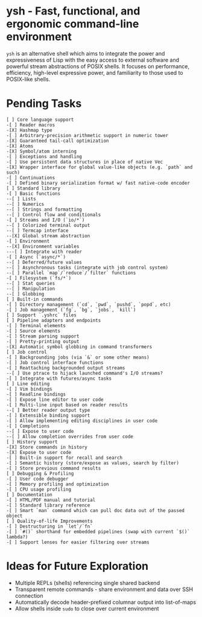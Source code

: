 # ysh - Fast, functional, and ergonomic command-line environment
`ysh` is an alternative shell which aims to integrate the power and
expressiveness of Lisp with the easy access to external software and powerful
stream abstractions of POSIX shells. It focuses on performance, efficiency,
high-level expressive power, and familiarity to those used to POSIX-like shells.

# Pending Tasks
    [ ] Core language support
    -[ ] Reader macros
    -[X] Hashmap type
    -[ ] Arbitrary-precision arithmetic support in numeric tower
    -[X] Guaranteed tail-call optimization
    -[X] Atoms
    -[X] Symbol/atom interning
    -[ ] Exceptions and handling
    -[ ] Use persistent data structures in place of native Vec
    -[X] Wrapper interface for global value-like objects (e.g. `path` and such)
    -[ ] Continuations
    -[ ] Defined binary serialization format w/ fast native-code encoder
    [ ] Standard library
    -[ ] Basic functions
    --[ ] Lists
    --[ ] Numerics
    --[ ] Strings and formatting
    --[ ] Control flow and conditionals
    -[ ] Streams and I/O (`io/*`)
    --[ ] Colorized terminal output
    --[ ] Termcap interface
    --[X] Global stream abstraction
    -[ ] Environment
    --[X] Environment variables
    ---[ ] Integrate with reader
    -[ ] Async (`async/*`)
    --[ ] Deferred/future values
    --[ ] Asynchronous tasks (integrate with job control system)
    --[ ] Parallel `map`/`reduce`/`filter` functions
    -[ ] Filesystem (`fs/*`)
    --[ ] Stat queries
    --[ ] Manipulation
    --[ ] Globbing
    [ ] Built-in commands
    -[ ] Directory management (`cd`, `pwd`, `pushd`, `popd`, etc)
    -[ ] Job management (`fg`, `bg`, `jobs`, `kill`)
    [ ] Support `.yshrc` files
    [ ] Pipeline adapters and endpoints
    -[ ] Terminal elements
    -[ ] Source elements
    -[ ] Stream parsing support
    -[ ] Pretty-printing output
    -[X] Automatic symbol globbing in command transformers
    [ ] Job control
    -[ ] Backgrounding jobs (via `&` or some other means)
    -[ ] Job control interface functions
    -[ ] Reattaching backgrounded output streams
    --[ ] Use ptrace to hijack launched command's I/O streams?
    -[ ] Integrate with futures/async tasks
    [ ] Line editing
    -[ ] Vim bindings
    -[ ] Readline bindings
    -[ ] Expose line editor to user code
    -[ ] Multi-line input based on reader results
    --[ ] Better reader output type
    -[ ] Extensible binding support
    -[ ] Allow implementing editing disciplines in user code
    -[ ] Completions
    --[ ] Expose to user code
    --[ ] Allow completion overrides from user code
    [ ] History support
    -[X] Store commands in history
    -[X] Expose to user code
    -[ ] Built-in support for recall and search
    -[ ] Semantic history (store/expose as values, search by filter)
    -[ ] Store previous command results
    [ ] Debugging & Profiling
    -[ ] User code debugger
    -[ ] Memory profiling and optimization
    -[ ] CPU usage profiling
    [ ] Documentation
    -[ ] HTML/PDF manual and tutorial
    -[ ] Standard library reference
    -[ ] Smart `man` command which can pull doc data out of the passed object
    [ ] Quality-of-life Improvements
    -[ ] Destructuring in `let`/`fn`
    -[ ] `#()` shorthand for embedded pipelines (swap with current `$()` lambda?)
    -[ ] Support lenses for easier filtering over streams

# Ideas for Future Exploration

* Multiple REPLs (shells) referencing single shared backend
* Transparent remote commands - share environment and data over SSH connection
* Automatically decode header-prefixed columnar output into list-of-maps
* Allow shells inside `sudo` to close over current environment
